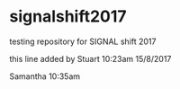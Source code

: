 # signalshift2017
testing repository for SIGNAL shift 2017

this line added by Stuart 10:23am 15/8/2017

Samantha 10:35am
